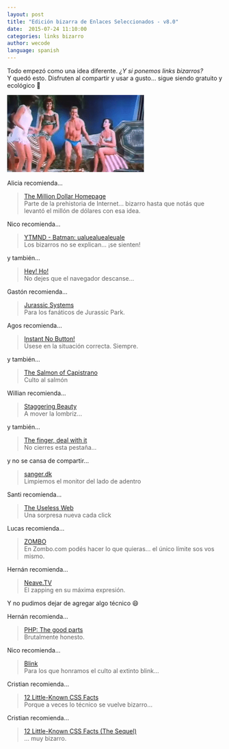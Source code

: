 ```yaml
---
layout: post
title: "Edición bizarra de Enlaces Seleccionados - v8.0"
date:  2015-07-24 11:10:00
categories: links bizarro
author: wecode
language: spanish
---
```


Todo empezó como una idea diferente. _¿Y si ponemos links bizarros?_  
Y quedó esto. Disfruten al compartir y usar a gusto... sigue siendo gratuito y ecológico :hear_no_evil:

<img src="/images/posts/party.gif" alt="Party, via giphy.com" title="Party, via giphy.com" class="full"/>

Alicia recomienda...

> [The Million Dollar Homepage][alicia-pick]  
> Parte de la prehistoria de Internet... bizarro hasta que notás que levantó el millón de dólares con esa idea.

Nico recomienda...

> [YTMND - Batman: ualuealuealeuale][ceneon1-pick]  
> Los bizarros no se explican... ¡se sienten!

y también...

> [Hey! Ho!][ceneon2-pick]  
> No dejes que el navegador descanse...

Gastón recomienda...

> [Jurassic Systems][nan-pick]  
> Para los fanáticos de Jurassic Park.

Agos recomienda...

> [Instant No Button!][agos1-pick]  
> Úsese en la situación correcta. Siempre.

y también...

> [The Salmon of Capistrano][agos2-pick]  
> Culto al salmón

Willian recomienda...

> [Staggering Beauty][will1-pick]  
> A mover la lombriz...

y también...

> [The finger, deal with it][will2-pick]  
> No cierres esta pestaña...

y no se cansa de compartir...

> [sanger.dk][will3-pick]  
> Limpiemos el monitor del lado de adentro

Santi recomienda...

> [The Useless Web][tiagox-pick]  
> Una sorpresa nueva cada click

Lucas recomienda...

> [ZOMBO][delucas-pick]  
> En Zombo.com podés hacer lo que quieras... el único límite sos vos mismo.

Hernán recomienda...

> [Neave.TV][chila1-pick]  
> El zapping en su máxima expresión.

Y no pudimos dejar de agregar algo técnico :smile:

Hernán recomienda...

> [PHP: The good parts][chila2-pick]  
> Brutalmente honesto.

Nico recomienda...

> [Blink][ceneon3-pick]  
> Para los que honramos el culto al extinto blink...

Cristian recomienda...

> [12 Little-Known CSS Facts][cristian1-pick]  
> Porque a veces lo técnico se vuelve bizarro...

Cristian recomienda...

> [12 Little-Known CSS Facts (The Sequel)][cristian2-pick]  
> ... muy bizarro.


[alicia-pick]: http://www.milliondollarhomepage.com/
[ceneon1-pick]: http://ualuealuealeuale.ytmnd.com/
[ceneon2-pick]: http://heeeeeeeey.com/
[nan-pick]: https://jurassicsystems.com/
[agos1-pick]: http://www.nooooooooooooooo.com/
[agos2-pick]: http://salmonofcapistrano.com/
[will1-pick]: http://www.staggeringbeauty.com/
[will2-pick]: http://thatsthefinger.com/
[will3-pick]: http://www.sanger.dk/
[tiagox-pick]: http://www.theuselessweb.com/
[delucas-pick]: http://www.zombo.com/
[chila1-pick]: http://neave.tv/
[chila2-pick]: http://phpthegoodparts.tumblr.com/
[ceneon3-pick]: http://fredericiana.com/2012/11/04/html5-blink-tag/
[cristian1-pick]: http://www.sitepoint.com/12-little-known-css-facts/
[cristian2-pick]: http://www.sitepoint.com/12-little-known-css-facts-the-sequel/
